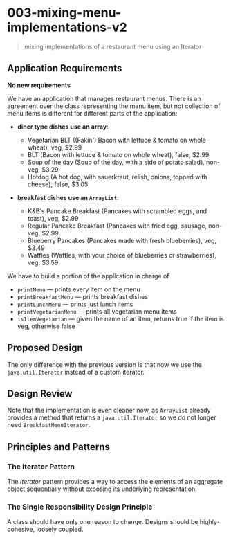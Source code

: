 # 003-mixing-menu-implementations-v2
> mixing implementations of a restaurant menu using an Iterator

## Application Requirements

**No new requirements**

We have an application that manages restaurant menus. There is an agreement over the class representing the menu item, but not collection of menu items is different for different parts of the application:

+ **diner type dishes use an array**:
  + Vegetarian BLT ((Fakin') Bacon with lettuce & tomato on whole wheat), veg, $2.99
  + BLT (Bacon with lettuce & tomato on whole wheat), false, $2.99
  + Soup of the day (Soup of the day, with a side of potato salad), non-veg, $3.29
  + Hotdog (A hot dog, with sauerkraut, relish, onions, topped with cheese), false, $3.05

+ **breakfast dishes use an `ArrayList`**:
  + K&B's Pancake Breakfast (Pancakes with scrambled eggs, and toast), veg, $2.99
  + Regular Pancake Breakfast (Pancakes with fried egg, sausage, non-veg, $2.99
  + Blueberry Pancakes (Pancakes made with fresh blueberries), veg, $3.49
  + Waffles (Waffles, with your choice of blueberries or strawberries), veg, $3.59
  
We have to build a portion of the application in charge of
+ `printMenu` &mdash; prints every item on the menu
+ `printBreakfastMenu` &mdash; prints breakfast dishes
+ `printLunchMenu` &mdash; prints just lunch items
+ `printVegetarianMenu` &mdash; prints all vegetarian menu items
+ `isItemVegetarian` &mdash; given the name of an item, returns true if the item is veg, otherwise false 


## Proposed Design
The only difference with the previous version is that now we use the `java.util.Iterator` instead of a custom iterator.

## Design Review
Note that the implementation is even cleaner now, as `ArrayList` already provides a method that returns a `java.util.Iterator` so we do not longer need `BreakfastMenuIterator`.

## Principles and Patterns

### The Iterator Pattern
The *Iterator* pattern provides a way to access the elements of an aggregate object sequentially without exposing its underlying representation.

### The Single Responsibility Design Principle
A class should have only one reason to change. Designs should be highly-cohesive, loosely coupled.
